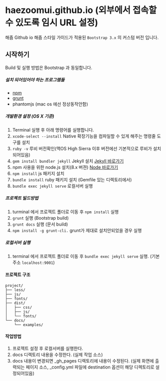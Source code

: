 # haezoomui.github.io (외부에서 접속할 수 있도록 임시 URL 설정)
 해줌 Github io
 해줌 스타일 가이드가 적용된 `Bootstrap 3.x` 의 커스텀 버전 입니다.

## 시작하기
Build 및 실행 방법은 Bootstrap 과 동일합니다.

##### 설치 되어있어야 하는 프로그램들
- [npm](https://www.npmjs.com/package/install)
- [grunt](https://gruntjs.com/installing-grunt)
- phantomjs (mac os 에선 정상동작안함)

##### 개발환경 설정 (OS X 기준)
1. Terminal 실행 후 아래 명령어를 실행합니다.
2. `xcode-select --install` Native 확장기능을 컴파일할 수 있게 해주는 명령줄 도구를 설치
3. `ruby -v` 루비 버전확인(맥OS High Sierra 이후 버전에선 기본적으로 루비가 설치되어있음)
4. `gem install bundler jekyll` Jekyll 설치 [Jekyll 바로가기](https://jekyllrb-ko.github.io)
5.  npm 사용을 위한 node.js 설치(8.x 버젼) [Node 바로가기](https://nodejs.org/ko/download/)
6. `npm install` js 패키지 설치
7. `bundle install` ruby 패키지 설치 (Gemfile 있는 디렉토리에서)
8. `bundle exec jekyll serve` 로컬서버 실행 

##### 프로젝트 빌드방법
1. turminal 에서 프로젝트 폴더로 이동 후 `npm install` 실행
2. `grunt` 실행 (Bootstrap build)
3. `grunt docs` 실행 (문서 build)
4. `npm install -g grunt-cli.` grunt가 제대로 설치안되었을 경우 실행

##### 로컬서버 실행
1. terminal 에서 프로젝트 폴더로 이동 후 `bundle exec jekyll serve` 실행. (기본주소 `localhost:9001`)

#### 프로젝트 구조
```
project/
├── less/
├── js/
├── fonts/
├── dist/
│   ├── css/
│   ├── js/
│   └── fonts/
└── docs/
    └── examples/
```

#### 작업방법
1. 프로젝트 설정 후 로컬서버를 실행한다.
2. docs 디렉토리 내용을 수정한다. (실제 작업 소스)
3. docs 내용이 변경되면 _gh_pages 디렉토리에 내용이 수정된다. (실제 화면에 출력되는 페이지 소스, _config.yml 파일에 destination 옵션이 해당 디렉토리로 설정되어있음)